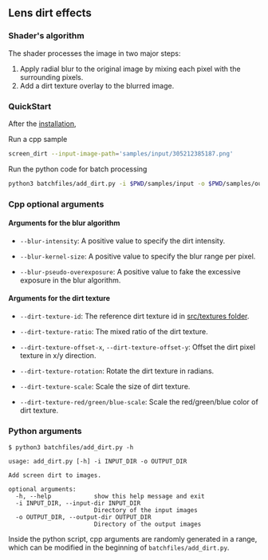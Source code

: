 ## Lens dirt effects

### Shader's algorithm
The shader processes the image in two major steps:
1. Apply radial blur to the original image by mixing each pixel with the surrounding pixels.
2. Add a dirt texture overlay to the blurred image.

### QuickStart

After the [installation](../../README.md#quickstart),

Run a cpp sample
```bash
screen_dirt --input-image-path='samples/input/305212385187.png'
```

Run the python code for batch processing
```bash
python3 batchfiles/add_dirt.py -i $PWD/samples/input -o $PWD/samples/output
```

### Cpp optional arguments

#### Arguments for the blur algorithm
- `--blur-intensity`:
A positive value to specify the dirt intensity.

- `--blur-kernel-size`:
A positive value to specify the blur range per pixel.

- `--blur-pseudo-overexposure`:
A positive value to fake the excessive exposure in the blur algorithm.

#### Arguments for the dirt texture
- `--dirt-texture-id`:
The reference dirt texture id in [src/textures folder](src/textures).

- `--dirt-texture-ratio`:
The mixed ratio of the dirt texture.

- `--dirt-texture-offset-x`, `--dirt-texture-offset-y`:
Offset the dirt pixel texture in x/y direction.

- `--dirt-texture-rotation`:
Rotate the dirt texture in radians.

- `--dirt-texture-scale`:
Scale the size of dirt texture.

- `--dirt-texture-red/green/blue-scale`:
Scale the red/green/blue color of dirt texture.

### Python arguments

```text
$ python3 batchfiles/add_dirt.py -h

usage: add_dirt.py [-h] -i INPUT_DIR -o OUTPUT_DIR

Add screen dirt to images.

optional arguments:
  -h, --help            show this help message and exit
  -i INPUT_DIR, --input-dir INPUT_DIR
                        Directory of the input images
  -o OUTPUT_DIR, --output-dir OUTPUT_DIR
                        Directory of the output images
```

Inside the python script, cpp arguments are randomly generated in a range, which can be modified in the beginning of `batchfiles/add_dirt.py`.